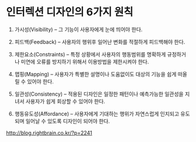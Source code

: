 # 인터렉션 디자인의 6가지 원칙

1. 가시성(Visibility) – 그 기능이 사용자에게 눈에 띄어야 한다.

2. 피드백(Feedback) – 사용자의 행위후 일어난 변화를 적절하게 피드백해야 한다.

3. 제한요소(Constraints) – 특정 상황에서 사용자의 행동범위를 명확하게 규정하거나 미연에 오류를 방지하기 위해서 이용방법을 제한시켜야 한다.

4. 맵핑(Mapping) – 사용자가 특별한 설명이나 도움없이도 대상의 기능을 쉽게 떠올릴 수 있어야 한다.

5. 일관성(Consistency) – 적용된 디자인은 일정한 패턴이나 예측가능한 일관성을 지녀서 사용자가 쉽게 회상할 수 있어야 한다.

6. 행동유도성(Affordance) – 사용자에게 기대하는 행위가 자연스럽게 인지되고 유도되며 일어날 수 있도록 디자인이 되어야 한다.

http://blog.rightbrain.co.kr/?p=2241